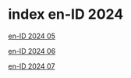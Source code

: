 # index en-ID 2024

<a href="./05">en-ID 2024 05</a>

<a href="./06">en-ID 2024 06</a>

<a href="./07">en-ID 2024 07</a>
